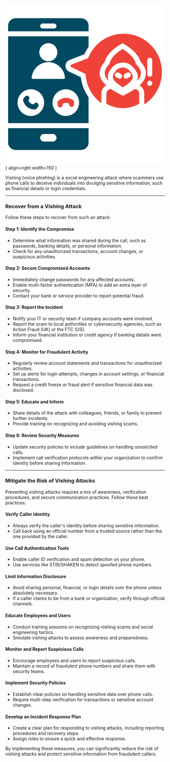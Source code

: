 

![vishing.png](assets/vishing.png){ align=right width=150 }

Vishing (voice phishing) is a social engineering attack where scammers use phone calls to deceive individuals into divulging sensitive information, such as financial details or login credentials.

---

### Recover from a Vishing Attack

 Follow these steps to recover from such an attack:


#### Step 1: Identify the Compromise
- Determine what information was shared during the call, such as passwords, banking details, or personal information.
- Check for any unauthorized transactions, account changes, or suspicious activities.

#### Step 2: Secure Compromised Accounts
- Immediately change passwords for any affected accounts.
- Enable multi-factor authentication (MFA) to add an extra layer of security.
- Contact your bank or service provider to report potential fraud.

#### Step 3: Report the Incident
- Notify your IT or security team if company accounts were involved.
- Report the scam to local authorities or cybersecurity agencies, such as Action Fraud (UK) or the FTC (US).
- Inform your financial institution or credit agency if banking details were compromised.

#### Step 4: Monitor for Fraudulent Activity
- Regularly review account statements and transactions for unauthorized activities.
- Set up alerts for login attempts, changes in account settings, or financial transactions.
- Request a credit freeze or fraud alert if sensitive financial data was disclosed.

#### Step 5: Educate and Inform
- Share details of the attack with colleagues, friends, or family to prevent further incidents.
- Provide training on recognizing and avoiding vishing scams.

#### Step 6: Review Security Measures
- Update security policies to include guidelines on handling unsolicited calls.
- Implement call verification protocols within your organization to confirm identity before sharing information.

---

### Mitigate the Risk of Vishing Attacks

Preventing vishing attacks requires a mix of awareness, verification procedures, and secure communication practices. Follow these best practices:

#### Verify Caller Identity
- Always verify the caller's identity before sharing sensitive information.
- Call back using an official number from a trusted source rather than the one provided by the caller.

#### Use Call Authentication Tools
- Enable caller ID verification and spam detection on your phone.
- Use services like STIR/SHAKEN to detect spoofed phone numbers.

#### Limit Information Disclosure
- Avoid sharing personal, financial, or login details over the phone unless absolutely necessary.
- If a caller claims to be from a bank or organization, verify through official channels.

#### Educate Employees and Users
- Conduct training sessions on recognizing vishing scams and social engineering tactics.
- Simulate vishing attacks to assess awareness and preparedness.

#### Monitor and Report Suspicious Calls
- Encourage employees and users to report suspicious calls.
- Maintain a record of fraudulent phone numbers and share them with security teams.

#### Implement Security Policies
- Establish clear policies on handling sensitive data over phone calls.
- Require multi-step verification for transactions or sensitive account changes.

#### Develop an Incident Response Plan
- Create a clear plan for responding to vishing attacks, including reporting procedures and recovery steps.
- Assign roles to ensure a quick and effective response.

By implementing these measures, you can significantly reduce the risk of vishing attacks and protect sensitive information from fraudulent callers.